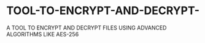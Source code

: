 # TOOL-TO-ENCRYPT-AND-DECRYPT-
A TOOL TO ENCRYPT AND DECRYPT FILES USING ADVANCED ALGORITHMS LIKE AES-256
